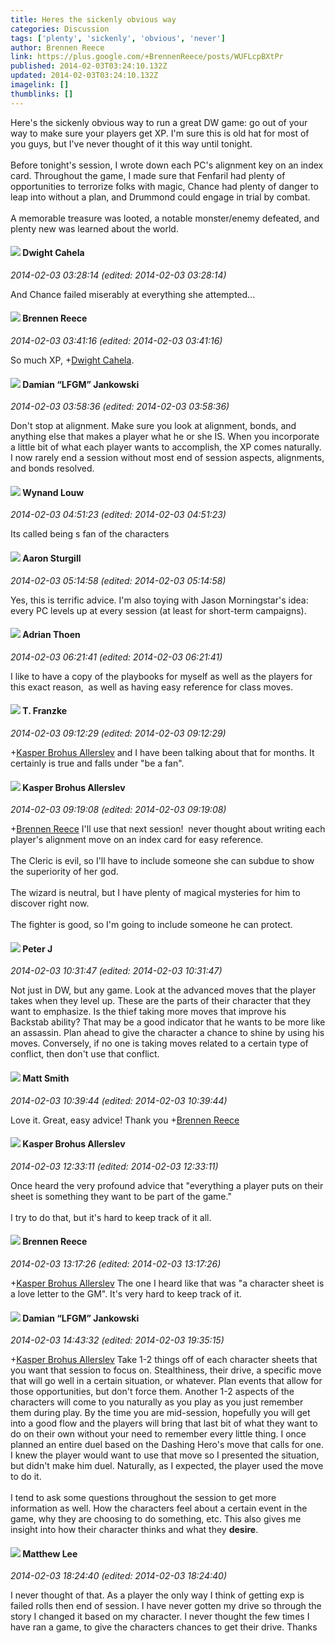 ```yaml
---
title: Heres the sickenly obvious way
categories: Discussion
tags: ['plenty', 'sickenly', 'obvious', 'never']
author: Brennen Reece
link: https://plus.google.com/+BrennenReece/posts/WUFLcpBXtPr
published: 2014-02-03T03:24:10.132Z
updated: 2014-02-03T03:24:10.132Z
imagelink: []
thumblinks: []
---
```


Here&#39;s the sickenly obvious way to run a great DW game: go out of your way to make sure your players get XP. I&#39;m sure this is old hat for most of you guys, but I&#39;ve never thought of it this way until tonight.<br /><br />Before tonight&#39;s session, I wrote down each PC&#39;s alignment key on an index card. Throughout the game, I made sure that Fenfaril had plenty of opportunities to terrorize folks with magic, Chance had plenty of danger to leap into without a plan, and Drummond could engage in trial by combat.<br /><br />A memorable treasure was looted, a notable monster/enemy defeated, and plenty new was learned about the world.
<div id='comment z134y5wo3qeasva5k04cdt5b5tbgzjriqys0k'>
  <h4><img src='{{site.baseurl}}//images/avatars/107907757841893266596_photo.jpg'> Dwight Cahela</h4>
      <p><cite>2014-02-03 03:28:14 (edited: 2014-02-03 03:28:14)</cite></p>
        <p>And Chance failed miserably at everything she attempted...<br /></p>
</div>
        

<div id='comment z134y5wo3qeasva5k04cdt5b5tbgzjriqys0k'>
  <h4><img src='{{site.baseurl}}//images/avatars/113128683722808230725_photo.jpg'> Brennen Reece</h4>
      <p><cite>2014-02-03 03:41:16 (edited: 2014-02-03 03:41:16)</cite></p>
        <p>So much XP, <span class="proflinkWrapper"><span class="proflinkPrefix">+</span><a class="proflink" href="https://plus.google.com/107907757841893266596" oid="107907757841893266596">Dwight Cahela</a></span>.</p>
</div>
        

<div id='comment z134y5wo3qeasva5k04cdt5b5tbgzjriqys0k'>
  <h4><img src='{{site.baseurl}}//images/avatars/100476170927206311405_photo.jpg'> Damian “LFGM” Jankowski</h4>
      <p><cite>2014-02-03 03:58:36 (edited: 2014-02-03 03:58:36)</cite></p>
        <p>Don&#39;t stop at alignment. Make sure you look at alignment, bonds, and anything else that makes a player what he or she IS. When you incorporate a little bit of what each player wants to accomplish, the XP comes naturally. I now rarely end a session without most end of session aspects, alignments, and bonds resolved.</p>
</div>
        

<div id='comment z134y5wo3qeasva5k04cdt5b5tbgzjriqys0k'>
  <h4><img src='{{site.baseurl}}//images/avatars/111256963556395023796_photo.jpg'> Wynand Louw</h4>
      <p><cite>2014-02-03 04:51:23 (edited: 2014-02-03 04:51:23)</cite></p>
        <p>Its called being s fan of the characters</p>
</div>
        

<div id='comment z134y5wo3qeasva5k04cdt5b5tbgzjriqys0k'>
  <h4><img src='{{site.baseurl}}//images/avatars/107505499101881653272_photo.jpg'> Aaron Sturgill</h4>
      <p><cite>2014-02-03 05:14:58 (edited: 2014-02-03 05:14:58)</cite></p>
        <p>Yes, this is terrific advice. I&#39;m also toying with Jason Morningstar&#39;s idea: every PC levels up at every session (at least for short-term campaigns).</p>
</div>
        

<div id='comment z134y5wo3qeasva5k04cdt5b5tbgzjriqys0k'>
  <h4><img src='{{site.baseurl}}//images/avatars/113847025671240258531_photo.jpg'> Adrian Thoen</h4>
      <p><cite>2014-02-03 06:21:41 (edited: 2014-02-03 06:21:41)</cite></p>
        <p>I like to have a copy of the playbooks for myself as well as the players for this exact reason,  as well as having easy reference for class moves.</p>
</div>
        

<div id='comment z134y5wo3qeasva5k04cdt5b5tbgzjriqys0k'>
  <h4><img src='{{site.baseurl}}//images/avatars/110330901807759406775_photo.jpg'> T. Franzke</h4>
      <p><cite>2014-02-03 09:12:29 (edited: 2014-02-03 09:12:29)</cite></p>
        <p><span class="proflinkWrapper"><span class="proflinkPrefix">+</span><a class="proflink" href="https://plus.google.com/110937611143261107555" oid="110937611143261107555">Kasper Brohus Allerslev</a></span> and I have been talking about that for months. It certainly is true and falls under &quot;be a fan&quot;. </p>
</div>
        

<div id='comment z134y5wo3qeasva5k04cdt5b5tbgzjriqys0k'>
  <h4><img src='{{site.baseurl}}//images/avatars/110937611143261107555_photo.jpg'> Kasper Brohus Allerslev</h4>
      <p><cite>2014-02-03 09:19:08 (edited: 2014-02-03 09:19:08)</cite></p>
        <p><span class="proflinkWrapper"><span class="proflinkPrefix">+</span><a class="proflink" href="https://plus.google.com/113128683722808230725" oid="113128683722808230725">Brennen Reece</a></span> I&#39;ll use that next session!  never thought about writing each player&#39;s alignment move on an index card for easy reference.<br /><br />The Cleric is evil, so I&#39;ll have to include someone she can subdue to show the superiority of her god.<br /><br />The wizard is neutral, but I have plenty of magical mysteries for him to discover right now.<br /><br />The fighter is good, so I&#39;m going to include someone he can protect.</p>
</div>
        

<div id='comment z134y5wo3qeasva5k04cdt5b5tbgzjriqys0k'>
  <h4><img src='{{site.baseurl}}//images/avatars/113692337653837882568_photo.jpg'> Peter J</h4>
      <p><cite>2014-02-03 10:31:47 (edited: 2014-02-03 10:31:47)</cite></p>
        <p>Not just in DW, but any game. Look at the advanced moves that the player takes when they level up. These are the parts of their character that they want to emphasize. Is the thief taking more moves that improve his Backstab ability? That may be a good indicator that he wants to be more like an assassin. Plan ahead to give the character a chance to shine by using his moves. Conversely, if no one is taking moves related to a certain type of conflict, then don&#39;t use that conflict.</p>
</div>
        

<div id='comment z134y5wo3qeasva5k04cdt5b5tbgzjriqys0k'>
  <h4><img src='{{site.baseurl}}//images/avatars/114058978089705547111_photo.jpg'> Matt Smith</h4>
      <p><cite>2014-02-03 10:39:44 (edited: 2014-02-03 10:39:44)</cite></p>
        <p>Love it. Great, easy advice! Thank you <span class="proflinkWrapper"><span class="proflinkPrefix">+</span><a class="proflink" href="https://plus.google.com/113128683722808230725" oid="113128683722808230725">Brennen Reece</a></span> </p>
</div>
        

<div id='comment z134y5wo3qeasva5k04cdt5b5tbgzjriqys0k'>
  <h4><img src='{{site.baseurl}}//images/avatars/110937611143261107555_photo.jpg'> Kasper Brohus Allerslev</h4>
      <p><cite>2014-02-03 12:33:11 (edited: 2014-02-03 12:33:11)</cite></p>
        <p>Once heard the very profound advice that &quot;everything a player puts on their sheet is something they want to be part of the game.&quot;<br /><br />I try to do that, but it&#39;s hard to keep track of it all.</p>
</div>
        

<div id='comment z134y5wo3qeasva5k04cdt5b5tbgzjriqys0k'>
  <h4><img src='{{site.baseurl}}//images/avatars/113128683722808230725_photo.jpg'> Brennen Reece</h4>
      <p><cite>2014-02-03 13:17:26 (edited: 2014-02-03 13:17:26)</cite></p>
        <p><span class="proflinkWrapper"><span class="proflinkPrefix">+</span><a class="proflink" href="https://plus.google.com/110937611143261107555" oid="110937611143261107555">Kasper Brohus Allerslev</a></span> The one I heard like that was &quot;a character sheet is a love letter to the GM&quot;. It&#39;s very hard to keep track of it.</p>
</div>
        

<div id='comment z134y5wo3qeasva5k04cdt5b5tbgzjriqys0k'>
  <h4><img src='{{site.baseurl}}//images/avatars/100476170927206311405_photo.jpg'> Damian “LFGM” Jankowski</h4>
      <p><cite>2014-02-03 14:43:32 (edited: 2014-02-03 19:35:15)</cite></p>
        <p><span class="proflinkWrapper"><span class="proflinkPrefix">+</span><a class="proflink" href="https://plus.google.com/110937611143261107555" oid="110937611143261107555">Kasper Brohus Allerslev</a></span> Take 1-2 things off of each character sheets that you want that session to focus on. Stealthiness, their drive, a specific move that will go well in a certain situation, or whatever. Plan events that allow for those opportunities, but don&#39;t force them. Another 1-2 aspects of the characters will come to you naturally as you play as you just remember them during play. By the time you are mid-session, hopefully you will get into a good flow and the players will bring that last bit of what they want to do on their own without your need to remember every little thing. I once planned an entire duel based on the Dashing Hero&#39;s move that calls for one. I knew the player would want to use that move so I presented the situation, but didn&#39;t make him duel. Naturally, as I expected, the player used the move to do it.<br /><br />I tend to ask some questions throughout the session to get more information as well. How the characters feel about a certain event in the game, why they are choosing to do something, etc. This also gives me insight into how their character thinks and what they <b>desire</b>.</p>
</div>
        

<div id='comment z134y5wo3qeasva5k04cdt5b5tbgzjriqys0k'>
  <h4><img src='{{site.baseurl}}//images/avatars/104243996724456550043_photo.jpg'> Matthew Lee</h4>
      <p><cite>2014-02-03 18:24:40 (edited: 2014-02-03 18:24:40)</cite></p>
        <p>I never thought of that. As a player the only way I think of getting exp is failed rolls then end of session. I have never gotten my drive so through the story I changed it based on my character. I never thought the few times I have ran a game, to give the characters chances to get their drive. Thanks</p>
</div>
        